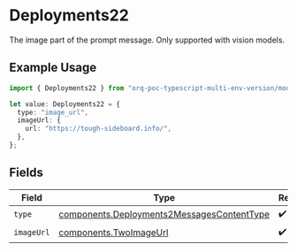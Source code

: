 # Deployments22

The image part of the prompt message. Only supported with vision models.

## Example Usage

```typescript
import { Deployments22 } from "orq-poc-typescript-multi-env-version/models/components";

let value: Deployments22 = {
  type: "image_url",
  imageUrl: {
    url: "https://tough-sideboard.info/",
  },
};
```

## Fields

| Field                                                                                                    | Type                                                                                                     | Required                                                                                                 | Description                                                                                              |
| -------------------------------------------------------------------------------------------------------- | -------------------------------------------------------------------------------------------------------- | -------------------------------------------------------------------------------------------------------- | -------------------------------------------------------------------------------------------------------- |
| `type`                                                                                                   | [components.Deployments2MessagesContentType](../../models/components/deployments2messagescontenttype.md) | :heavy_check_mark:                                                                                       | N/A                                                                                                      |
| `imageUrl`                                                                                               | [components.TwoImageUrl](../../models/components/twoimageurl.md)                                         | :heavy_check_mark:                                                                                       | N/A                                                                                                      |